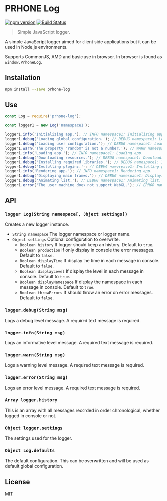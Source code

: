 # PRHONE Log

[![npm version](https://badge.fury.io/js/prhone-log.svg)](https://badge.fury.io/js/prhone-log)
[![Build Status](https://travis-ci.org/romelperez/prhone-log.svg?branch=master)](https://travis-ci.org/romelperez/prhone-log)

> Simple JavaScript logger.

A simple JavaScript logger aimed for client side applications but it can be used in Node.js environments.

Supports CommonJS, AMD and basic use in browser. In browser is found as `window.PrhoneLog`.

## Installation

```bash
npm install --save prhone-log
```

## Use

```js
const Log = require('prhone-log');

const logger1 = new Log('namespace1');

logger1.info('Initializing app.'); // INFO namespace1: Initializing app.
logger1.debug('Loading global configuration.'); // DEBUG namespace1: Loading global configuration.
logger1.debug('Loading user configuration.'); // DEBUG namespace1: Loading user configuration.
logger1.warn('The property "random" is not a number.'); // WARN namespace1: The property "random" is not a number.
logger1.info('Loading app.'); // INFO namespace1: Loading app.
logger1.debug('Downloading resources.'); // DEBUG namespace1: Downloading resources.
logger1.debug('Installing required libraries.'); // DEBUG namespace1: Installing required libraries.
logger1.debug('Installing plugins.'); // DEBUG namespace1: Installing plugins.
logger1.info('Rendering app.'); // INFO namespace1: Rendering app.
logger1.debug('Displaying main frames.'); // DEBUG namespace1: Displaying main frames.
logger1.debug('Animating list.'); // DEBUG namespace1: Animating list.
logger1.error('The user machine does not support WebGL.'); // ERROR namespace1: The user machine does not support WebGL.
```

## API

### `logger Log(String namespace[, Object settings])`

Creates a new logger instance.

- `String namespace` The logger namespace or logger name.
- `Object settings` Optional configuration to overwrite.
  - `Boolean history` If logger should keep an history. Default to `true`.
  - `Boolean production` If only display in console the error messages. Default to `false`.
  - `Boolean displayTime` If display the time in each message in console. Default to `false`.
  - `Boolean displayLevel` If display the level in each message in console. Default to `true`.
  - `Boolean displayNamespace` If display the namespace in each message in console. Default to `true`.
  - `Boolean throwErrors` If should throw an error on error messages. Default to `false`.

### `logger.debug(String msg)`

Logs a debug level message. A required text message is required.

### `logger.info(String msg)`

Logs an informative level message. A required text message is required.

### `logger.warn(String msg)`

Logs a warning level message. A required text message is required.

### `logger.error(String msg)`

Logs an error level message. A required text message is required.

### `Array logger.history`

This is an array with all messages recorded in order chronological, whether logged in console or not.

### `Object logger.settings`

The settings used for the logger.

### `Object Log.defaults`

The default configuration. This can be overwritten and will be used as default global configuration.

## License

[MIT](./LICENSE)
